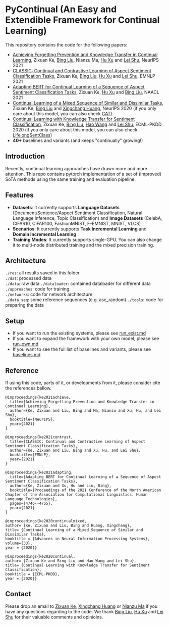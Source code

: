 













# PyContinual (An Easy and Extendible Framework for Continual Learning)

This repository contains the code for the following papers:
*  [Achieving Forgetting Prevention and Knowledge Transfer in Continual Learning](https://proceedings.neurips.cc/paper/2021/hash/bcd0049c35799cdf57d06eaf2eb3cff6-Abstract.html), Zixuan Ke, [Bing Liu](https://www.cs.uic.edu/~liub/), Nianzu Ma, [Hu Xu](https://howardhsu.github.io/) and [Lei Shu](https://leishu02.github.io/), NeurIPS 2021
*  [CLASSIC: Continual and Contrastive Learning of Aspect Sentiment Classification Tasks](https://aclanthology.org/2021.emnlp-main.550/), Zixuan Ke, [Bing Liu](https://www.cs.uic.edu/~liub/), [Hu Xu](https://howardhsu.github.io/) and [Lei Shu](https://leishu02.github.io/), EMNLP 2021
*  [Adapting BERT for Continual Learning of a Sequence of Aspect Sentiment Classification Tasks](https://www.aclweb.org/anthology/2021.naacl-main.378.pdf), Zixuan Ke, [Hu Xu](https://howardhsu.github.io/) and [Bing Liu](https://www.cs.uic.edu/~liub/), NAACL 2021
* [Continual Learning of a Mixed Sequence of Similar and Dissimilar Tasks](https://proceedings.neurips.cc/paper/2020/file/d7488039246a405baf6a7cbc3613a56f-Paper.pdf), Zixuan Ke, [Bing Liu](https://www.cs.uic.edu/~liub/) and [Xingchang Huang](https://people.mpi-inf.mpg.de/~xhuang/), NeurIPS 2020 (if you only care about this model, you can also check [CAT](https://github.com/ZixuanKe/CAT))
* [Continual Learning with Knowledge Transfer for Sentiment Classification](https://www.cs.uic.edu/~liub/publications/ECML-PKDD-2020.pdf), Zixuan Ke, [Bing Liu](https://www.cs.uic.edu/~liub/), [Hao Wang](https://cshaowang.github.io/) and [Lei Shu](https://leishu02.github.io/), ECML-PKDD 2020 (if you only care about this model, you can also check [LifelongSentClass](https://github.com/ZixuanKe/LifelongSentClass))
* **40+** baselines and variants (and keeps "continually" growing!)

## Introduction
Recently, continual learning approaches have drawn more and more attention. This repo contains pytorch implementation of a set of (improved) SoTA methods using the same training and evaluation pipeline.

## Features
* **Datasets**: It currently supports **Language Datasets** (Document/Sentence/Aspect Sentiment Classification, Natural Language Inference, Topic Classification) and **Image Datasets** (CelebA, CIFAR10, CIFAR100, FashionMNIST, F-EMNIST, MNIST, VLCS)
* **Scenarios**: It currently supports **Task Incremental Learning** and **Domain Incremental Learning**
* **Training Modes**: It currently supports single-GPU. You can also change it to multi-node distributed training and the mixed precision training.

## Architecture
`./res`: all results saved in this folder.  
`./dat`: processed data  
`./data`: raw data
`./dataloader`: contained dataloader for different data
`./approaches`: code for training  
`./networks`: code for network architecture  
`./data_seq`:  some reference sequences (e.g. asc_random)
`./tools`: code for preparing the data

## Setup
* If you want to run the existing systems, please see [run_exist.md](https://github.com/ZixuanKe/PyContinual/blob/master/docs/run_exist.md)
* If you want to expand the framework with your own model, please see  [run_own.md](https://github.com/ZixuanKe/PyContinual/blob/master/docs/run_own.md)
* If you want to see the full list of baselines and variants, please see [baselines.md](https://github.com/ZixuanKe/PyContinual/blob/master/docs/baselines.md)


## Reference
If using this code, parts of it, or developments from it, please consider cite the references bellow.

	@inproceedings{ke2021achieve,
	  title={Achieving Forgetting Prevention and Knowledge Transfer in Continual Learning},
	  author={Ke, Zixuan and Liu, Bing and Ma, Nianzu and Xu, Hu, and Lei Shu},
	  booktitle={NeurIPS},
	  year={2021}
	}
	
	@inproceedings{ke2021contrast,
	  title={CLASSIC: Continual and Contrastive Learning of Aspect Sentiment Classification Tasks},
	  author={Ke, Zixuan and Liu, Bing and Xu, Hu, and Lei Shu},
	  booktitle={EMNLP},
	  year={2021}
	}

	@inproceedings{ke2021adapting,
	  title={Adapting BERT for Continual Learning of a Sequence of Aspect Sentiment Classification Tasks},
	  author={Ke, Zixuan and Xu, Hu and Liu, Bing},
	  booktitle={Proceedings of the 2021 Conference of the North American Chapter of the Association for Computational Linguistics: Human Language Technologies},
	  pages={4746--4755},
	  year={2021}
	}

    @inproceedings{ke2020continualmixed,
    author= {Ke, Zixuan and Liu, Bing and Huang, Xingchang},
    title= {Continual Learning of a Mixed Sequence of Similar and Dissimilar Tasks},
    booktitle = {Advances in Neural Information Processing Systems},
    volume={33},
    year = {2020}}

	@inproceedings{ke2020continual,
	author= {Zixuan Ke and Bing Liu and Hao Wang and Lei Shu},
	title= {Continual Learning with Knowledge Transfer for Sentiment Classification},
	booktitle = {ECML-PKDD},
	year = {2020}}

    
## Contact


Please drop an email to [Zixuan Ke](mailto:zke4@uic.edu), [Xingchang Huang](mailto:huangxch3@gmail.com) or [Nianzu Ma](mailto:jingyima005@gmail.com) if you have any questions regarding to the code. We thank [Bing Liu](https://www.cs.uic.edu/~liub/), [Hu Xu](https://howardhsu.github.io/) and [Lei Shu](https://leishu02.github.io/) for their valuable comments and opinioins.



